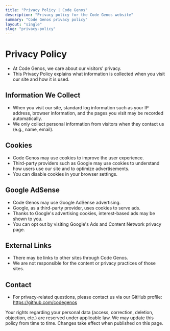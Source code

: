 ```yaml
---
title: "Privacy Policy | Code Genos"
description: "Privacy policy for the Code Genos website"
summary: "Code Genos privacy policy"
layout: "single"
slug: "privacy-policy"
---
```


# Privacy Policy

- At Code Genos, we care about our visitors' privacy.
- This Privacy Policy explains what information is collected when you visit our site and how it is used.

## Information We Collect

- When you visit our site, standard log information such as your IP address, browser information, and the pages you visit may be recorded automatically.
- We only collect personal information from visitors when they contact us (e.g., name, email).

## Cookies

- Code Genos may use cookies to improve the user experience.
- Third-party providers such as Google may use cookies to understand how users use our site and to optimize advertisements.
- You can disable cookies in your browser settings.

## Google AdSense

- Code Genos may use Google AdSense advertising.
- Google, as a third-party provider, uses cookies to serve ads.
- Thanks to Google's advertising cookies, interest-based ads may be shown to you.
- You can opt out by visiting Google's Ads and Content Network privacy page.

## External Links

- There may be links to other sites through Code Genos.
- We are not responsible for the content or privacy practices of those sites.

## Contact

- For privacy-related questions, please contact us via our GitHub profile: https://github.com/codegenos

Your rights regarding your personal data (access, correction, deletion, objection, etc.) are reserved under applicable law. We may update this policy from time to time. Changes take effect when published on this page.
